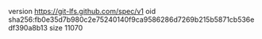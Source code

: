 version https://git-lfs.github.com/spec/v1
oid sha256:fb0e35d7b980c2e75240140f9ca9586286d7269b215b5871cb536edf390a8b13
size 11070
